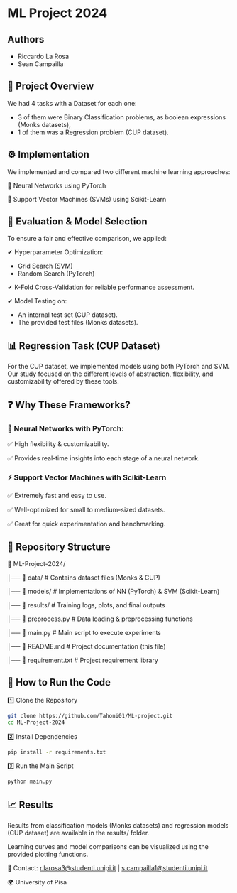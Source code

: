 # ML Project 2024
## Authors
- Riccardo La Rosa 
- Sean Campailla 


## 📌 Project Overview

We had 4 tasks with a Dataset for each one:

- 3 of them were Binary Classification problems, as boolean expressions (Monks datasets),
- 1 of them was a Regression problem (CUP dataset).
## ⚙️ Implementation
We implemented and compared two different machine learning approaches:

🔹 Neural Networks using  PyTorch

🔹 Support Vector Machines (SVMs) using Scikit-Learn


## 🔎 Evaluation & Model Selection
To ensure a fair and effective comparison, we applied:

✔ Hyperparameter Optimization:
- Grid Search (SVM)
- Random Search (PyTorch)

✔ K-Fold Cross-Validation for reliable performance assessment.

✔ Model Testing on:
- An internal test set (CUP dataset).
- The provided test files (Monks datasets).
## 📊 Regression Task (CUP Dataset)

For the CUP dataset, we implemented models using both PyTorch and SVM.
Our study focused on the different levels of abstraction, flexibility, and customizability offered by these tools.

## ❓ Why These Frameworks?
### 🧠 Neural Networks with PyTorch:
✅ High flexibility & customizability.

✅ Provides real-time insights into each stage of a neural network.

### ⚡ Support Vector Machines with Scikit-Learn
✅ Extremely fast and easy to use.

✅ Well-optimized for small to medium-sized datasets.

✅ Great for quick experimentation and benchmarking.



## 📂 Repository Structure
📂 ML-Project-2024/

│── 📁 data/             # Contains dataset files (Monks & CUP)

│── 📁 models/           # Implementations of NN (PyTorch) & SVM (Scikit-Learn)

│── 📁 results/          # Training logs, plots, and final outputs

│── 📜 preprocess.py     # Data loading & preprocessing functions

│── 📜 main.py           # Main script to execute experiments

│── 📜 README.md         # Project documentation (this file)

│── 📜 requirement.txt   # Project requirement library

## 🚀 How to Run the Code
1️⃣ Clone the Repository

```bash
git clone https://github.com/Tahoni01/ML-project.git
cd ML-Project-2024
```
2️⃣ Install Dependencies
```bash
pip install -r requirements.txt
```
3️⃣ Run the Main Script
```bash
python main.py
```
## 📈 Results
Results from classification models (Monks datasets) and regression models (CUP dataset) are available in the results/ folder.

Learning curves and model comparisons can be visualized using the provided plotting functions.

📩 Contact: r.larosa3@studenti.unipi.it | s.campailla1@studenti.unipi.it 

🌍 University of Pisa

